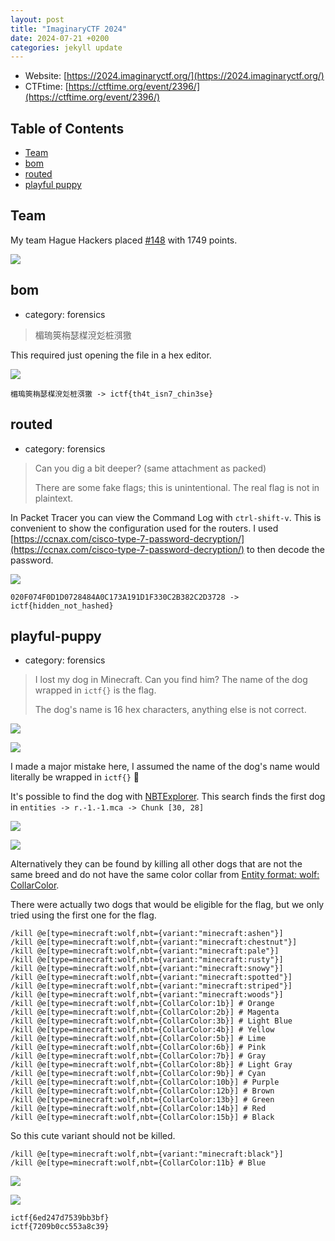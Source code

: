 ```yaml
---
layout: post
title: "ImaginaryCTF 2024"
date: 2024-07-21 +0200
categories: jekyll update
---
```

- Website: [https://2024.imaginaryctf.org/](https://2024.imaginaryctf.org/)
- CTFtime: [https://ctftime.org/event/2396/](https://ctftime.org/event/2396/)

## Table of Contents
  - [Team](#team)
  - [bom](#bom)
  - [routed](#routed)
  - [playful puppy](#playful-puppy)

## Team
My team Hague Hackers placed [#148](https://2024.imaginaryctf.org/Leaderboard.html) with 1749 points.

![](https://ketho.github.io/data/img/ictf/team.png)

## bom
- category: forensics
> 楣瑦筴栴瑟楳渷彣桩渳獥

This required just opening the file in a hex editor.

![](https://ketho.github.io/data/img/ictf/bom.png)

```
楣瑦筴栴瑟楳渷彣桩渳獥 -> ictf{th4t_isn7_chin3se}
```

## routed
- category: forensics
> Can you dig a bit deeper? (same attachment as packed)
> 
> There are some fake flags; this is unintentional. The real flag is not in plaintext.

In Packet Tracer you can view the Command Log with `ctrl-shift-v`. This is convenient to show the configuration used for the routers. I used [https://ccnax.com/cisco-type-7-password-decryption/](https://ccnax.com/cisco-type-7-password-decryption/) to then decode the password.

![](https://ketho.github.io/data/img/ictf/routed.png)

```
020F074F0D1D0728484A0C173A191D1F330C2B382C2D3728 -> ictf{hidden_not_hashed}
```

## playful-puppy
- category: forensics
> I lost my dog in Minecraft. Can you find him? The name of the dog wrapped in `ictf{}` is the flag.
> 
> The dog's name is 16 hex characters, anything else is not correct.

![](https://ketho.github.io/data/img/ictf/puppy1.png)

![](https://ketho.github.io/data/img/ictf/puppy2.jpg)

I made a major mistake here, I assumed the name of the dog's name would literally be wrapped in `ictf{}` 🤦

It's possible to find the dog with [NBTExplorer](https://github.com/jaquadro/NBTExplorer). 
This search finds the first dog in `entities -> r.-1.-1.mca -> Chunk [30, 28]`

![](https://ketho.github.io/data/img/ictf/puppy_nbt1.png)

![](https://ketho.github.io/data/img/ictf/puppy_nbt2.png)

Alternatively they can be found by killing all other dogs that are not the same breed and do not have the same color collar from [Entity format: wolf: CollarColor](https://minecraft.wiki/w/Entity_format#Mobs).

There were actually two dogs that would be eligible for the flag, but we only tried using the first one for the flag.
```
/kill @e[type=minecraft:wolf,nbt={variant:"minecraft:ashen"}]
/kill @e[type=minecraft:wolf,nbt={variant:"minecraft:chestnut"}]
/kill @e[type=minecraft:wolf,nbt={variant:"minecraft:pale"}]
/kill @e[type=minecraft:wolf,nbt={variant:"minecraft:rusty"}]
/kill @e[type=minecraft:wolf,nbt={variant:"minecraft:snowy"}]
/kill @e[type=minecraft:wolf,nbt={variant:"minecraft:spotted"}]
/kill @e[type=minecraft:wolf,nbt={variant:"minecraft:striped"}]
/kill @e[type=minecraft:wolf,nbt={variant:"minecraft:woods"}]
/kill @e[type=minecraft:wolf,nbt={CollarColor:1b}] # Orange
/kill @e[type=minecraft:wolf,nbt={CollarColor:2b}] # Magenta
/kill @e[type=minecraft:wolf,nbt={CollarColor:3b}] # Light Blue
/kill @e[type=minecraft:wolf,nbt={CollarColor:4b}] # Yellow
/kill @e[type=minecraft:wolf,nbt={CollarColor:5b}] # Lime
/kill @e[type=minecraft:wolf,nbt={CollarColor:6b}] # Pink
/kill @e[type=minecraft:wolf,nbt={CollarColor:7b}] # Gray
/kill @e[type=minecraft:wolf,nbt={CollarColor:8b}] # Light Gray
/kill @e[type=minecraft:wolf,nbt={CollarColor:9b}] # Cyan
/kill @e[type=minecraft:wolf,nbt={CollarColor:10b}] # Purple
/kill @e[type=minecraft:wolf,nbt={CollarColor:12b}] # Brown
/kill @e[type=minecraft:wolf,nbt={CollarColor:13b}] # Green
/kill @e[type=minecraft:wolf,nbt={CollarColor:14b}] # Red
/kill @e[type=minecraft:wolf,nbt={CollarColor:15b}] # Black
```

So this cute variant should not be killed.
```
/kill @e[type=minecraft:wolf,nbt={variant:"minecraft:black"}]
/kill @e[type=minecraft:wolf,nbt={CollarColor:11b} # Blue
```

![](https://ketho.github.io/data/img/ictf/puppy3.png)

![](https://ketho.github.io/data/img/ictf/puppy4.png)

```
ictf{6ed247d7539bb3bf}
ictf{7209b0cc553a8c39}
```
